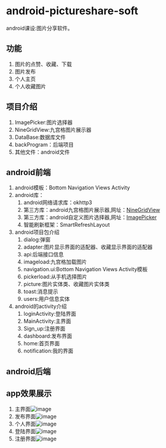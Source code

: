 # android-pictureshare-soft
android课设:图片分享软件。
## 功能
1. 图片的点赞、收藏、下载
2. 图片发布
3. 个人主页
4. 个人收藏图片
## 项目介绍
1. ImagePicker:图片选择器
2. NineGridView:九宫格图片展示器
3. DataBase:数据库文件
4. backProgram：后端项目
5. 其他文件：android文件
## android前端
1. android模板：Bottom Navigation Views Activity
2. android库：
   1. android网络请求库：okhttp3
   2. 第三方库：android九宫格图片展示器,网址：[NineGridView](https://github.com/LwkCoder/NineGridView)
   3. 第三方库：android自定义图片选择器,网址：[ImagePicker](https://github.com/LwkCoder/ImagePicker)
   4. 智能刷新框架：SmartRefreshLayout
3. android项目包介绍
   1. dialog:弹窗
   2. adapter:图片显示界面的适配器、收藏显示界面的适配器
   3. api:后端接口信息
   4. imageload:九宫格加载图片
   5. navigation.ui:Bottom Navigation Views Activity模板
   6. pickerload:从手机选择图片
   7. picture:图片实体类、收藏图片实体类
   8. toast:消息提示
   9. users:用户信息实体
4. android的activity介绍
   1. loginActivity:登陆界面
   2. MainActivity:主界面
   3. Sign_up:注册界面
   4. dashboard:发布界面
   5. home:首页界面
   6. notification:我的界面
## android后端
## app效果展示
1. 主界面![image](./screen/pic1.png)
2. 发布界面![image](./screen/pic2.png)
3. 个人界面![image](./screen/pic4.png)
4. 登陆界面![image](./screen/pic5.png)
5. 注册界面![image](./screen/pic6.png)
